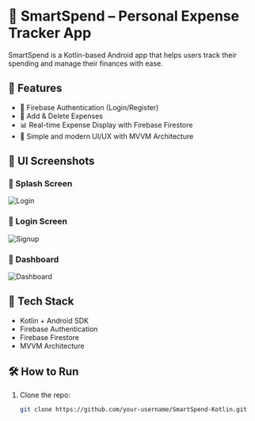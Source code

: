 # 💸 SmartSpend – Personal Expense Tracker App

SmartSpend is a Kotlin-based Android app that helps users track their spending and manage their finances with ease.

## 🚀 Features

- 📲 Firebase Authentication (Login/Register)
- 🧾 Add & Delete Expenses
- 📊 Real-time Expense Display with Firebase Firestore
- 🧠 Simple and modern UI/UX with MVVM Architecture

## 📸 UI Screenshots

### 🔹 Splash Screen
![Login](screenshots/login.png)

### 🔹 Login Screen
![Signup](screenshots/signup.png)

### 🔹 Dashboard
![Dashboard](screenshots/home_page.png)

## 🧰 Tech Stack

- Kotlin + Android SDK
- Firebase Authentication
- Firebase Firestore
- MVVM Architecture

## 🛠️ How to Run

1. Clone the repo:
   ```bash
   git clone https://github.com/your-username/SmartSpend-Kotlin.git
